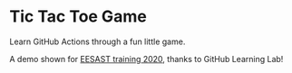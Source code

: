 # Tic Tac Toe Game

Learn GitHub Actions through a fun little game.

A demo shown for [EESAST training 2020](https://github.com/eesast/training2020), thanks to GitHub Learning Lab!
